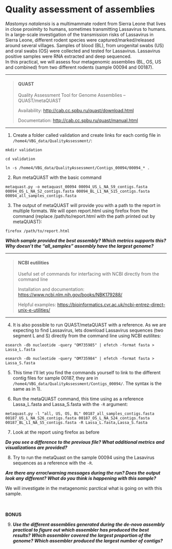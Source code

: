 # Quality assessment of assemblies

*Mastomys natalensis* is a multimammate rodent from Sierra Leone that lives in close proximity to humans, sometimes transmitting Lassavirus to humans. In a large-scale investigation of the transmission risks of Lassavirus in Sierra Leone, different rodent species were captured/marked/released around several villages. Samples of blood (BL), from urogenital swabs (US) and oral swabs (OS) were collected and tested for Lassavirus. Lassavirus positive samples were RNA extracted and deep sequenced.  
In this practical, we will assess four metagenomic assemblies (BL, OS, US and combined) from two different rodents (sample 00094 and 00187).

***
> #### QUAST
> 
> Quality Assessment Tool for Genome Assemblies – QUAST/metaQUAST
> 
> Availability: <http://cab.cc.spbu.ru/quast/download.html>
> 
> Documentation: <http://cab.cc.spbu.ru/quast/manual.html>
***

1) Create a folder called validation and create links for each contig file in `/home4/VBG_data/QualityAssessment/`: 

```mkdir validation```

```cd validation```

```ln -s /home4/VBG_data/QualityAssessment/Contigs_00094/00094_* .```

2) Run metaQUAST with the basic command

```metaquast.py -o metaquast_00094 00094_US_L_NA_S9_contigs.fasta 00094_OS_L_NA_S2_contigs.fasta 00094_BL_L1_NA_S15_contigs.fasta  00094_all_samples_contigs.fasta```

3) The output of metaQUAST will provide you with a path to the report in multiple formats. We will open report.html using firefox from the command (replace /path/to/report.html with the path printed out by metaQUAST):

```firefox /path/to/report.html```

__*Which sample provided the best assembly? Which metrics supports this? Why doesn’t the “all_samples” assembly have the largest genome?*__



***
> #### NCBI eutilities
> 
> Useful set of commands for interfacing with NCBI directly from the command line
> 
> Installation and documentation: <https://www.ncbi.nlm.nih.gov/books/NBK179288/>
> 
> Helpful examples: <https://bioinformatics.cvr.ac.uk/ncbi-entrez-direct-unix-e-utilities/>
***




4) It is also possible to run QUAST/metaQUAST with a reference. As we are expecting to find Lassavirus, lets download Lassavirus sequences (two segment L and S) directly from the command line using NCBI eutilites:

`esearch -db nucleotide -query "OM735985" | efetch -format fasta > Lassa_L.fasta`

`esearch -db nucleotide -query "OM735984" | efetch -format fasta > Lassa_S.fasta`

5) This time I'll let you find the commands yourself to link to the different contig files for sample 00187, they are in `/home4/VBG_data/QualityAssessment/Contigs_00094/`. The syntax is the same as in 1).

6) Run the metaQUAST command, this time using as a reference Lassa_L.fasta and Lassa_S.fasta with the `-R` argument:

`metaquast.py -l "all, US, OS, BL" 00187_all_samples_contigs.fasta 00187_US_L_NA_S26_contigs.fasta 00187_OS_L_NA_S24_contigs.fasta 00187_BL_L1_NA_S5_contigs.fasta -R Lassa_L.fasta,Lassa_S.fasta`

7) Look at the report using firefox as before

__*Do you see a difference to the previous file? What additional metrics and visualizations are provided?*__

8) Try to run the metaQuast on the sample 00094 using the Lasavirus sequences as a reference with the `-R`.

__*Are there any error/warning messages during the run? Does the output look any different? What do you think is happening with this sample?*__

We will investigate in the metagenomic parctical what is going on with this sample.

<br/><br/>
**BONUS**

9) __*Use the different assemblies generated during the de-novo assembly practical to figure out which assembler has produced the best results? Which assembler covered the largest proportion of the genome? Which assembler produced the largest number of contigs?*__

